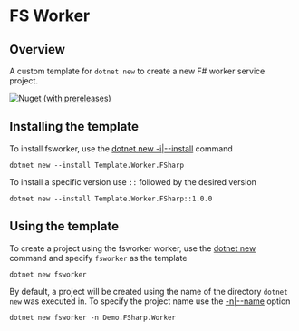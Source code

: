 # FS Worker

## Overview

A custom template for `dotnet new` to create a new F# worker service project. 

[![Nuget (with prereleases)](https://img.shields.io/nuget/vpre/Template.Worker.FSharp)](https://www.nuget.org/packages/Template.Worker.FSharp)

## Installing the template

To install fsworker, use the [dotnet new -i|--install](https://docs.microsoft.com/en-us/dotnet/core/tools/dotnet-new) command

`dotnet new --install Template.Worker.FSharp`

To install a specific version use `::` followed by the desired version

`dotnet new --install Template.Worker.FSharp::1.0.0`

## Using the template

To create a project using the fsworker worker, use the [dotnet new](https://docs.microsoft.com/en-us/dotnet/core/tools/dotnet-new) command and specify `fsworker` as the template

`dotnet new fsworker`

By default, a project will be created using the name of the directory `dotnet new` was executed in. To specify the project name use the [-n|--name](https://docs.microsoft.com/en-us/dotnet/core/tools/dotnet-new) option

`dotnet new fsworker -n Demo.FSharp.Worker`
